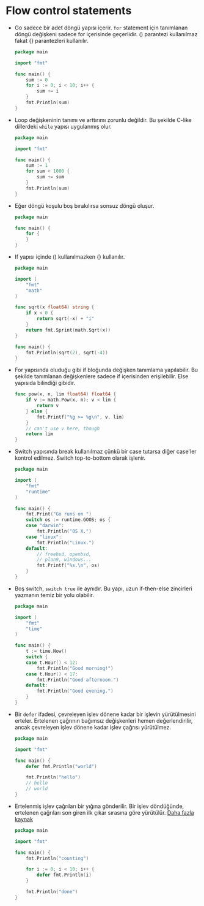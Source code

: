 # Flow control statements

- Go sadece bir adet döngü yapısı içerir. `for` statement için tanımlanan döngü değişkeni sadece for içerisinde geçerlidir. () parantezi kullanılmaz fakat {} parantezleri kullanılır.

	```go
	package main

	import "fmt"

	func main() {
		sum := 0
		for i := 0; i < 10; i++ {
			sum += i
		}
		fmt.Println(sum)
	}
	```

- Loop değişkeninin tanımı ve arttırımı zorunlu değildir. Bu şekilde C-like dillerdeki `while` yapısı uygulanmış olur.

	```go
	package main

	import "fmt"

	func main() {
		sum := 1
		for sum < 1000 {
			sum += sum
		}
		fmt.Println(sum)
	}
	```

- Eğer döngü koşulu boş bırakılırsa sonsuz döngü oluşur.

	```go
	package main

	func main() {
		for {
		}
	}
	```

- If yapısı içinde () kullanılmazken {} kullanılır.

	```go
	package main

	import (
		"fmt"
		"math"
	)

	func sqrt(x float64) string {
		if x < 0 {
			return sqrt(-x) + "i"
		}
		return fmt.Sprint(math.Sqrt(x))
	}

	func main() {
		fmt.Println(sqrt(2), sqrt(-4))
	}
	```

- For yapısında oluduğu gibi if bloğunda değişken tanımlama yapılabilir. Bu şekilde tanımlanan değişkenlere sadece if içerisinden erişilebilir. Else yapısıda bilindiği gibidir. 

	```go
	func pow(x, n, lim float64) float64 {
		if v := math.Pow(x, n); v < lim {
			return v
		} else {
			fmt.Printf("%g >= %g\n", v, lim)
		}
		// can't use v here, though
		return lim
	}
	```

- Switch yapısında break kullanılmaz çünkü bir case tutarsa diğer case'ler kontrol edilmez. Switch top-to-bottom olarak işlenir.

	```go
	package main

	import (
		"fmt"
		"runtime"
	)

	func main() {
		fmt.Print("Go runs on ")
		switch os := runtime.GOOS; os {
		case "darwin":
			fmt.Println("OS X.")
		case "linux":
			fmt.Println("Linux.")
		default:
			// freebsd, openbsd,
			// plan9, windows...
			fmt.Printf("%s.\n", os)
		}
	}
	```

- Boş switch, `switch true` ile aynıdır. Bu yapı, uzun if-then-else zincirleri yazmanın temiz bir yolu olabilir.

	```go
	package main

	import (
		"fmt"
		"time"
	)

	func main() {
		t := time.Now()
		switch {
		case t.Hour() < 12:
			fmt.Println("Good morning!")
		case t.Hour() < 17:
			fmt.Println("Good afternoon.")
		default:
			fmt.Println("Good evening.")
		}
	}
	```

- Bir `defer` ifadesi, çevreleyen işlev dönene kadar bir işlevin yürütülmesini erteler. Ertelenen çağrının bağımsız değişkenleri hemen değerlendirilir, ancak çevreleyen işlev dönene kadar işlev çağrısı yürütülmez.

	```go
	package main

	import "fmt"

	func main() {
		defer fmt.Println("world")

		fmt.Println("hello")
		// hello
		// world
	}
	```

- Ertelenmiş işlev çağrıları bir yığına gönderilir. Bir işlev döndüğünde, ertelenen çağrıları son giren ilk çıkar sırasına göre yürütülür. [Daha fazla kaynak](https://go.dev/blog/defer-panic-and-recover)

	```go
	package main

	import "fmt"

	func main() {
		fmt.Println("counting")

		for i := 0; i < 10; i++ {
			defer fmt.Println(i)
		}

		fmt.Println("done")
	}
	```